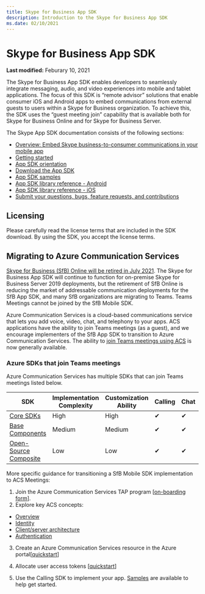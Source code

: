 ```yaml
---
title: Skype for Business App SDK
description: Introduction to the Skype for Business App SDK
ms.date: 02/10/2021
---
```

# Skype for Business App SDK

 **Last modified:** Feburary 10, 2021

The Skype for Business App SDK enables developers to seamlessly integrate messaging, audio, and video experiences into mobile and tablet applications. The focus of this SDK is “remote advisor” solutions that enable consumer iOS and Android apps to embed communications from external guests to users within a Skype for Business organization.  To achieve this, the SDK uses the “guest meeting join” capability that is available both for Skype for Business Online and for Skype for Business Server.  

The Skype App SDK documentation consists of the following sections:

- [Overview: Embed Skype business-to-consumer communications in your mobile app](EmbedSkypeB2Ccomms.md)
- [Getting started](GettingStarted.md)
- [App SDK orientation](Orientation.md)
- [Download the App SDK](Download.md)
- [App SDK samples](Samples.md)
- [App SDK library reference - Android](https://aka.ms/sfbAppSDKRef_Android)
- [App SDK library reference - iOS](https://aka.ms/sfbAppSDKRef_iOS)
- [Submit your questions, bugs, feature requests, and contributions](Feedback.md)

## Licensing

Please carefully read the license terms that are included in the SDK download.  By using the SDK, you accept the license terms.


## Migrating to Azure Communication Services
[Skype for Business (SfB) Online will be retired in July 2021](https://techcommunity.microsoft.com/t5/microsoft-teams-blog/skype-for-business-online-to-be-retired-in-2021/ba-p/777833). The Skype for Business App SDK will continue to function for on-premise Skype for Business Server 2019 deployments, but the retirement of SfB Online is reducing the market of addressable communication deployments for the SfB App SDK, and many SfB organizations are migrating to Teams. Teams Meetings cannot be joined by the SfB Mobile SDK. 

Azure Communication Services is a cloud-based communications service that lets you add voice, video, chat, and telephony to your apps. ACS applications have the ability to join Teams meetings (as a guest), and we encourage implementers of the SfB App SDK to transition to Azure Communication Services. The ability to [join Teams meetings using ACS](/azure/communication-services/concepts/join-teams-meeting) is now generally available.

### Azure SDKs that join Teams meetings

Azure Communication Services has multiple SDKs that can join Teams meetings listed below. 

|SDK| Implementation Complexity|	Customization Ability|	Calling| Chat| [Join Teams Meetings](https://docs.microsoft.com/azure/communication-services/concepts/voice-video-calling/teams-interop)
|---|---|---|---|---|---|
|[Core SDKs](https://docs.microsoft.com/azure/communication-services/concepts/sdk-options)|High|High|✔|✔ |✔|❌
|[Base Components](https://docs.microsoft.com/azure/communication-services/concepts/ui-framework/ui-sdk-overview)|Medium|Medium|✔|✔|In Development|❌
|[Open-Source Composite](https://docs.microsoft.com/azure/communication-services/concepts/ui-framework/ui-sdk-overview)|Low|Low|✔|✔|In Development|❌

More specific guidance for transitioning a SfB Mobile SDK implementation to ACS Meetings:

1. Join the Azure Communication Services TAP program [[on-boarding form](https://aka.ms/ACS-EarlyAdopter)]. 
2. Explore key ACS concepts: 
 - [Overview](https://docs.microsoft.com/azure/communication-services/overview)
 - [Identity](https://docs.microsoft.com/azure/communication-services/concepts/identity-model)
 - [Client/server architecture](https://docs.microsoft.com/azure/communication-services/concepts/client-and-server-architecture)
 - [Authentication](https://docs.microsoft.com/azure/communication-services/concepts/authentication?tabs=csharp)
3. Create an Azure Communication Services resource in the Azure portal[[quickstart](https://docs.microsoft.com/azure/communication-services/quickstarts/create-communication-resource?tabs=windows&pivots=platform-azp)]
4.  Allocate user access tokens [[quickstart](https://docs.microsoft.com/azure/communication-services/quickstarts/access-tokens?pivots=programming-language-csharp)]

5.   Use the Calling SDK to implement your app. [Samples](https://docs.microsoft.com/azure/communication-services/samples/calling-hero-sample?pivots=platform-ios) are available to help get started.
